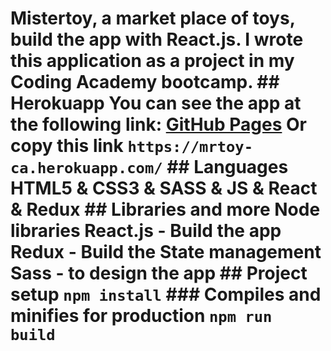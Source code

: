 # Mistertoy, a market place of toys, build the app with React.js. I wrote this application as a project in my Coding Academy bootcamp. ## Herokuapp You can see the app at the following link: [GitHub Pages](https://mrtoy-ca.herokuapp.com/) Or copy this link `https://mrtoy-ca.herokuapp.com/` ## Languages HTML5 & CSS3 & SASS & JS & React & Redux ## Libraries and more Node libraries React.js - Build the app Redux - Build the State management Sass - to design the app ## Project setup ``` npm install ``` ### Compiles and minifies for production ``` npm run build ```
